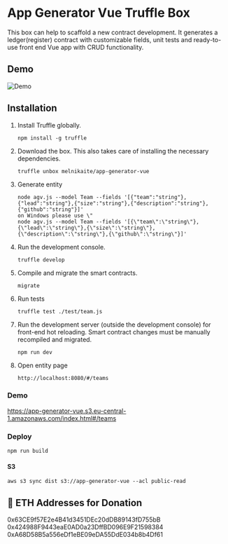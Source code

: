 # App Generator Vue Truffle Box

This box can help to scaffold a new contract development.
It generates a ledger(register) contract with customizable fields, unit tests and 
ready-to-use front end Vue app with CRUD functionality.

## Demo 
![Demo](https://www.dropbox.com/s/heg0fpvvcqxboon/out.gif?dl=0&raw=1 "Logo Title Text 1")


## Installation

1. Install Truffle globally.
    ```
    npm install -g truffle
    ```

2. Download the box. This also takes care of installing the necessary dependencies.
    ```
    truffle unbox melnikaite/app-generator-vue
    ```

3. Generate entity
    ```
    node agv.js --model Team --fields '[{"team":"string"},{"lead":"string"},{"size":"string"},{"description":"string"},{"github":"string"}]'
    on Windows please use \"
    node agv.js --model Team --fields '[{\"team\":\"string\"},{\"lead\":\"string\"},{\"size\":\"string\"},{\"description\":\"string\"},{\"github\":\"string\"}]'
    ```

4. Run the development console.
    ```
    truffle develop
    ```

5. Compile and migrate the smart contracts.
    ```
    migrate
    ```

6. Run tests
    ```
    truffle test ./test/team.js
    ```

7. Run the development server (outside the development console) for front-end hot reloading. Smart contract changes must be manually recompiled and migrated.
    ```
    npm run dev
    ```

8. Open entity page
    ```
    http://localhost:8080/#/teams
    ```

### Demo

https://app-generator-vue.s3.eu-central-1.amazonaws.com/index.html#/teams

### Deploy

`npm run build`

#### S3

`aws s3 sync dist s3://app-generator-vue --acl public-read`

## 💸 ETH Addresses for Donation

0x63CE9f57E2e4B41d3451DEc20dDB89143fD755bB
0x424988F9443eaE0AD0a23DffBD096E9F21598384
0xA68D58B5a556eDf1eBE09eDA55DdE034b8b4Df61
